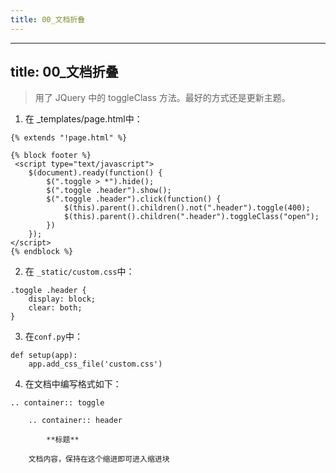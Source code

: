 ```yaml
---
title: 00_文档折叠
---
```

---
title: 00_文档折叠
---

> 用了 JQuery 中的 toggleClass 方法。最好的方式还是更新主题。

1. 在 _templates/page.html中：

```
{% extends "!page.html" %}

{% block footer %}
 <script type="text/javascript">
    $(document).ready(function() {
        $(".toggle > *").hide();
        $(".toggle .header").show();
        $(".toggle .header").click(function() {
            $(this).parent().children().not(".header").toggle(400);
            $(this).parent().children(".header").toggleClass("open");
        })
    });
</script>
{% endblock %}

```

2. 在 `_static/custom.css`中：

```
.toggle .header {
    display: block;
    clear: both;
}
```

3. 在`conf.py`中：

```
def setup(app):
    app.add_css_file('custom.css')
```

4. 在文档中编写格式如下：

```
.. container:: toggle

    .. container:: header

        **标题**

    文档内容，保持在这个缩进即可进入缩进块
```
